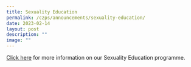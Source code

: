 ```yaml
---
title: Sexuality Education
permalink: /czps/announcements/sexuality-education/
date: 2023-02-14
layout: post
description: ""
image: ""
---
```

<p><a href="https://chongzhengpri.moe.edu.sg/czps-experience/curriculum/character-and-citizenship-education/sexuality-education/">Click here</a>&nbsp;for more information on our Sexuality Education programme.</p>